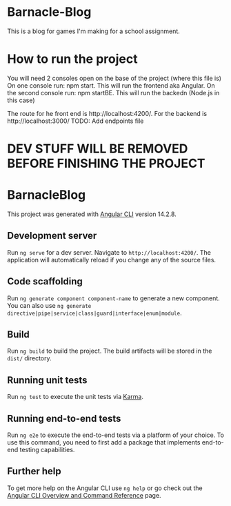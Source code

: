 # Barnacle-Blog
This is a blog for games I'm making for a school assignment. 



# How to run the project
You will need 2 consoles open on the base of the project (where this file is)
On one console run: npm start. This will run the frontend aka Angular.
On the second console run: npm startBE. This will run the backedn (Node.js in this case)

The route for he front end is http://localhost:4200/.
For the backend is http://localhost:3000/
TODO: Add endpoints file


# DEV STUFF WILL BE REMOVED BEFORE FINISHING THE PROJECT

# BarnacleBlog

This project was generated with [Angular CLI](https://github.com/angular/angular-cli) version 14.2.8.

## Development server

Run `ng serve` for a dev server. Navigate to `http://localhost:4200/`. The application will automatically reload if you change any of the source files.

## Code scaffolding

Run `ng generate component component-name` to generate a new component. You can also use `ng generate directive|pipe|service|class|guard|interface|enum|module`.

## Build

Run `ng build` to build the project. The build artifacts will be stored in the `dist/` directory.

## Running unit tests

Run `ng test` to execute the unit tests via [Karma](https://karma-runner.github.io).

## Running end-to-end tests

Run `ng e2e` to execute the end-to-end tests via a platform of your choice. To use this command, you need to first add a package that implements end-to-end testing capabilities.

## Further help

To get more help on the Angular CLI use `ng help` or go check out the [Angular CLI Overview and Command Reference](https://angular.io/cli) page.
